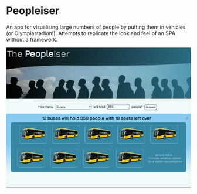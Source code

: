 # Peopleiser
An app for visualising large numbers of people by putting them in vehicles (or Olympiastadion!).
Attempts to replicate the look and feel of an SPA without a framework.

![Alt text](assets/peopleiser.png?raw=true "Title")

